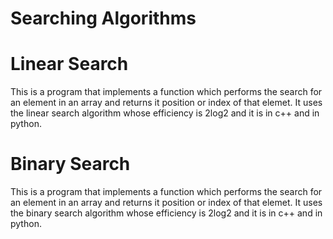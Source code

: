 # Searching Algorithms

# Linear Search

This is a program that implements a function which performs the search for an element in an array and returns it position or index of that elemet. It uses the linear search algorithm whose efficiency is 2log2 and it is in c++ and in python.



# Binary Search
This is a program that implements a function which performs the search for an element in an array and returns it position or index of that elemet. It uses the binary search algorithm whose efficiency is 2log2 and it is in c++ and in python.

